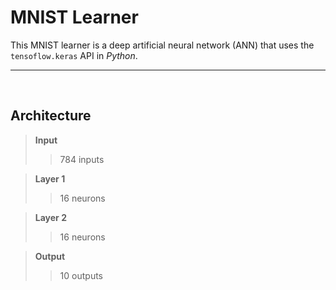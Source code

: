 # MNIST Learner

This MNIST learner is a deep artificial neural network (ANN) that uses the `tensoflow.keras` API
in *Python*.

------
<br/>

## Architecture

> **Input**
> > 784 inputs

> **Layer 1**
> > 16 neurons

> **Layer 2**
> > 16 neurons

> **Output**
> > 10 outputs